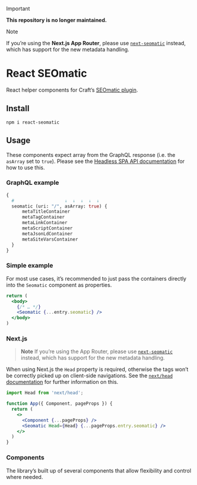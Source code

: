 > [!IMPORTANT]
>
> **This repository is no longer maintained.**

> [!NOTE]
> 
> If you’re using the **Next.js App Router**, please use [`next-seomatic`](https://github.com/joshuabaker/next-seomatic) instead, which has support for the new metadata handling.

# React SEOmatic

React helper components for Craft’s [SEOmatic plugin](https://plugins.craftcms.com/seomatic).

## Install

```
npm i react-seomatic
```

## Usage

These components expect array from the GraphQL response (i.e. the `asArray` set to `true`). Please see the [Headless SPA API documentation](https://nystudio107.com/docs/seomatic/Advanced.html#headless-spa-api) for how to use this.

### GraphQL example

```graphql
{
  #                   ↓  ↓  ↓  ↓  ↓
  seomatic (uri: "/", asArray: true) {
      metaTitleContainer
      metaTagContainer
      metaLinkContainer
      metaScriptContainer
      metaJsonLdContainer
      metaSiteVarsContainer
  }
}
```

### Simple example

For most use cases, it’s recommended to just pass the containers directly into the `Seomatic` component as properties.

```jsx
return (
  <body>
    {/* … */}
    <Seomatic {...entry.seomatic} />
  </body>
)
```

### Next.js

> **Note**
> If you’re using the App Router, please use [`next-seomatic`](https://github.com/joshuabaker/next-seomatic) instead, which has support for the new metadata handling.

When using Next.js the `Head` property is required, otherwise the tags won’t be correctly picked up on client-side navigations. See the [`next/head` documentation](https://nextjs.org/docs/api-reference/next/head) for further information on this.

```jsx
import Head from 'next/head';

function App({ Component, pageProps }) {
  return (
    <>
      <Component {...pageProps} />
      <Seomatic Head={Head} {...pageProps.entry.seomatic} />
    </>
  )
}
```

### Components

The library’s built up of several components that allow flexibility and control where needed.
